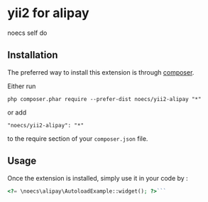 yii2 for alipay
===============
noecs self do

Installation
------------

The preferred way to install this extension is through [composer](http://getcomposer.org/download/).

Either run

```
php composer.phar require --prefer-dist noecs/yii2-alipay "*"
```

or add

```
"noecs/yii2-alipay": "*"
```

to the require section of your `composer.json` file.


Usage
-----

Once the extension is installed, simply use it in your code by  :

```php
<?= \noecs\alipay\AutoloadExample::widget(); ?>```